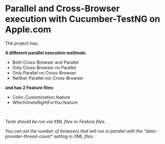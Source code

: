 # Parallel and Cross-Browser execution with Cucumber-TestNG on Apple.com

The project has;

**4 different parallel execution methods:**
- Both Cross-Browser and Parallel
- Only Cross-Browser no Parallel
- Only Parallel no Cross-Browser
- Neither Parallel nor Cross-Browser

**and has 2 Feature files:**
- Color_Customization.feature
- WhichOneIsRightForYou.feature

<br/>

*Tests should be run via XML files or Feature files.*

*You can set the number of browsers that will run in parallel with the "data-provider-thread-count" setting in XML files.*
